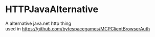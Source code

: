 # HTTPJavaAlternative
A alternative java.net http thing<br>
used in https://github.com/bytespacegames/MCPClientBrowserAuth
